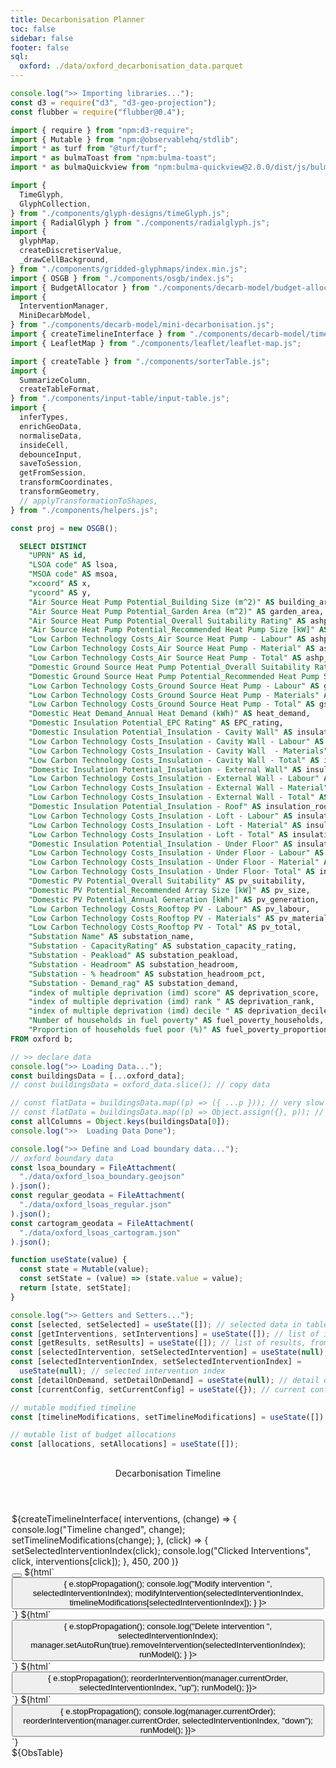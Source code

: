 ```yaml
---
title: Decarbonisation Planner
toc: false
sidebar: false
footer: false
sql:
  oxford: ./data/oxford_decarbonisation_data.parquet
---
```


<!-- ------------ Imports ------------ -->

```js
console.log(">> Importing libraries...");
const d3 = require("d3", "d3-geo-projection");
const flubber = require("flubber@0.4");

import { require } from "npm:d3-require";
import { Mutable } from "npm:@observablehq/stdlib";
import * as turf from "@turf/turf";
import * as bulmaToast from "npm:bulma-toast";
import * as bulmaQuickview from "npm:bulma-quickview@2.0.0/dist/js/bulma-quickview.js";

import {
  TimeGlyph,
  GlyphCollection,
} from "./components/glyph-designs/timeGlyph.js";
import { RadialGlyph } from "./components/radialglyph.js";
import {
  glyphMap,
  createDiscretiserValue,
  _drawCellBackground,
} from "./components/gridded-glyphmaps/index.min.js";
import { OSGB } from "./components/osgb/index.js";
import { BudgetAllocator } from "./components/decarb-model/budget-allocator.js";
import {
  InterventionManager,
  MiniDecarbModel,
} from "./components/decarb-model/mini-decarbonisation.js";
import { createTimelineInterface } from "./components/decarb-model/timeline.js";
import { LeafletMap } from "./components/leaflet/leaflet-map.js";

import { createTable } from "./components/sorterTable.js";
import {
  SummarizeColumn,
  createTableFormat,
} from "./components/input-table/input-table.js";
import {
  inferTypes,
  enrichGeoData,
  normaliseData,
  insideCell,
  debounceInput,
  saveToSession,
  getFromSession,
  transformCoordinates,
  transformGeometry,
  // applyTransformationToShapes,
} from "./components/helpers.js";
```

```js
const proj = new OSGB();
```

<!-- ---------------- Loading Raw Data ---------------- -->

```sql id=oxford_data
  SELECT DISTINCT
    "UPRN" AS id,
    "LSOA code" AS lsoa,
    "MSOA code" AS msoa,
    "xcoord" AS x,
    "ycoord" AS y,
    "Air Source Heat Pump Potential_Building Size (m^2)" AS building_area,
    "Air Source Heat Pump Potential_Garden Area (m^2)" AS garden_area,
    "Air Source Heat Pump Potential_Overall Suitability Rating" AS ashp_suitability,
    "Air Source Heat Pump Potential_Recommended Heat Pump Size [kW]" AS ashp_size,
    "Low Carbon Technology Costs_Air Source Heat Pump - Labour" AS ashp_labour,
    "Low Carbon Technology Costs_Air Source Heat Pump - Material" AS ashp_material,
    "Low Carbon Technology Costs_Air Source Heat Pump - Total" AS ashp_total,
    "Domestic Ground Source Heat Pump Potential_Overall Suitability Rating" AS gshp_suitability,
    "Domestic Ground Source Heat Pump Potential_Recommended Heat Pump Size [kW]" AS gshp_size,
    "Low Carbon Technology Costs_Ground Source Heat Pump - Labour" AS gshp_labour,
    "Low Carbon Technology Costs_Ground Source Heat Pump - Materials" AS gshp_material,
    "Low Carbon Technology Costs_Ground Source Heat Pump - Total" AS gshp_total,
    "Domestic Heat Demand_Annual Heat Demand (kWh)" AS heat_demand,
    "Domestic Insulation Potential_EPC Rating" AS EPC_rating,
    "Domestic Insulation Potential_Insulation - Cavity Wall" AS insulation_cwall,
    "Low Carbon Technology Costs_Insulation - Cavity Wall - Labour" AS insulation_cwall_labour,
    "Low Carbon Technology Costs_Insulation - Cavity Wall  - Materials" AS insulation_cwall_materials,
    "Low Carbon Technology Costs_Insulation - Cavity Wall - Total" AS insulation_cwall_total,
    "Domestic Insulation Potential_Insulation - External Wall" AS insulation_ewall,
    "Low Carbon Technology Costs_Insulation - External Wall - Labour" AS insulation_ewall_labour,
    "Low Carbon Technology Costs_Insulation - External Wall - Material" AS insulation_ewall_materials,
    "Low Carbon Technology Costs_Insulation - External Wall - Total" AS insulation_ewall_total,
    "Domestic Insulation Potential_Insulation - Roof" AS insulation_roof,
    "Low Carbon Technology Costs_Insulation - Loft - Labour" AS insulation_roof_labour,
    "Low Carbon Technology Costs_Insulation - Loft - Material" AS insulation_roof_materials,
    "Low Carbon Technology Costs_Insulation - Loft - Total" AS insulation_roof_total,
    "Domestic Insulation Potential_Insulation - Under Floor" AS insulation_floor,
    "Low Carbon Technology Costs_Insulation - Under Floor - Labour" AS insulation_floor_labour,
    "Low Carbon Technology Costs_Insulation - Under Floor - Material" AS insulation_floor_materials,
    "Low Carbon Technology Costs_Insulation - Under Floor- Total" AS insulation_floor_total,
    "Domestic PV Potential_Overall Suitability" AS pv_suitability,
    "Domestic PV Potential_Recommended Array Size [kW]" AS pv_size,
    "Domestic PV Potential_Annual Generation [kWh]" AS pv_generation,
    "Low Carbon Technology Costs_Rooftop PV - Labour" AS pv_labour,
    "Low Carbon Technology Costs_Rooftop PV - Materials" AS pv_material,
    "Low Carbon Technology Costs_Rooftop PV - Total" AS pv_total,
    "Substation Name" AS substation_name,
    "Substation - CapacityRating" AS substation_capacity_rating,
    "Substation - Peakload" AS substation_peakload,
    "Substation - Headroom" AS substation_headroom,
    "Substation - % headroom" AS substation_headroom_pct,
    "Substation - Demand_rag" AS substation_demand,
    "index of multiple deprivation (imd) score" AS deprivation_score,
    "index of multiple deprivation (imd) rank " AS deprivation_rank,
    "index of multiple deprivation (imd) decile " AS deprivation_decile,
    "Number of households in fuel poverty" AS fuel_poverty_households,
    "Proportion of households fuel poor (%)" AS fuel_poverty_proportion
FROM oxford b;
```

```js
// >> declare data
console.log(">> Loading Data...");
const buildingsData = [...oxford_data];
// const buildingsData = oxford_data.slice(); // copy data
```

```js
// const flatData = buildingsData.map((p) => ({ ...p })); // very slow
// const flatData = buildingsData.map((p) => Object.assign({}, p)); // even slower
const allColumns = Object.keys(buildingsData[0]);
console.log(">>  Loading Data Done");
```

```js
console.log(">> Define and Load boundary data...");
// oxford boundary data
const lsoa_boundary = FileAttachment(
  "./data/oxford_lsoa_boundary.geojson"
).json();
const regular_geodata = FileAttachment(
  "./data/oxford_lsoas_regular.json"
).json();
const cartogram_geodata = FileAttachment(
  "./data/oxford_lsoas_cartogram.json"
).json();
```

<!-- ------------ Getter-Setter ------------ -->

```js
function useState(value) {
  const state = Mutable(value);
  const setState = (value) => (state.value = value);
  return [state, setState];
}
```

```js
console.log(">> Getters and Setters...");
const [selected, setSelected] = useState([]); // selected data in table
const [getInterventions, setInterventions] = useState([]); // list of interventions
const [getResults, setResults] = useState([]); // list of results, from running model
const [selectedIntervention, setSelectedIntervention] = useState(null); // selected intervention in timeline
const [selectedInterventionIndex, setSelectedInterventionIndex] =
  useState(null); // selected intervention index
const [detailOnDemand, setDetailOnDemand] = useState(null); // detail on demand on map
const [currentConfig, setCurrentConfig] = useState({}); // current configuration
```

```js
// mutable modified timeline
const [timelineModifications, setTimelineModifications] = useState([]); // list of budget allocations
```

```js
// mutable list of budget allocations
const [allocations, setAllocations] = useState([]);
```

<!-------- Stylesheets -------->
<link rel="stylesheet" href="https://cdn.jsdelivr.net/npm/bulma@1.0.2/css/bulma.min.css">
<link rel="stylesheet" href="./styles/bulma-quickview.min.css">
<link rel="stylesheet" href="https://cdnjs.cloudflare.com/ajax/libs/font-awesome/6.0.0-beta3/css/all.min.css">
<link rel="stylesheet" href="./styles/dashboard.css">

<!-- ---------------- HTML Layout ---------------- -->

<div class="grid-container" style="padding:2px; height:100vh;">
  <div id="left-panel" style="overflow-x:hidden; overflow-y:hidden; height:96vh;">
    <div class="left-top">
      <div class="card" style="overflow-y: hidden;">
        <header class="quickview-header">
          <p class="title">Decarbonisation Timeline</p>
        </header>
        <div class="card-content">
          <div class="content">
            <div id="graph-container">
              <div id="timeline-panel">
                ${createTimelineInterface(
                interventions,
                (change) => {
                  console.log("Timeline changed", change);
                  setTimelineModifications(change);
                },
                (click) => {
                  setSelectedInterventionIndex(click);
                  console.log("Clicked Interventions", click, interventions[click]);
                },
                450,
                200
              )}
              </div> <!-- timeline panel -->
              <nav id="timeline-buttons">
                <button id="openQuickviewButton" data-show="quickview" class="btn tooltip" data-tooltip="Add New Intervention" aria-label="Add">
                  <i class="fas fa-plus"></i>
                </button>
                ${html`<button class="btn edit tooltip" data-tooltip="Apply Modification" aria-label="Edit"
                  onclick=${(e) => {
                    e.stopPropagation();
                    console.log("Modify intervention ", selectedInterventionIndex);
                    modifyIntervention(selectedInterventionIndex, timelineModifications[selectedInterventionIndex]);
                 }
                }>
                <i class="fas fa-edit" style="color:green;"></i>
              </button>`}
                ${html`<button class="btn erase tooltip" data-tooltip="Remove Intervention" aria-label="Delete"
                  onclick=${(e) => {
                    e.stopPropagation();
                    console.log("Delete intervention ", selectedInterventionIndex);
                    manager.setAutoRun(true).removeIntervention(selectedInterventionIndex);
                    runModel();
                 }
                }>
                <i class="fas fa-trash" style="color:red;"></i>
              </button>`}
              ${html`<button class="btn move-up tooltip" data-tooltip="Move Up" aria-label="Move Up"
                  onclick=${(e) => {
                    e.stopPropagation();
                    reorderIntervention(manager.currentOrder, selectedInterventionIndex, "up");
                    runModel();
                }}>
                <i class="fas fa-arrow-up"></i>
              </button>`}
                ${html`<button class="btn move-down tooltip" data-tooltip="Move Down" aria-label="Move Down"
                  onclick=${(e) => {
                    e.stopPropagation();
                    console.log(manager.currentOrder);
                    reorderIntervention(manager.currentOrder, selectedInterventionIndex, "down");
                    runModel();
                }}>
                <i class="fas fa-arrow-down"></i>
              </button>`}
              </nav>
            </div> <!-- graph container -->
          </div>
        </div>
      </div> <!-- card -->
    </div> <!-- left top -->
    <div class="left-bottom">
        <div class="card" style="overflow-x:hidden;">
          <!-- <header class="quickview-header">
            <p class="title">Table View </p>
          </header> -->
          <div class="card-content">
            <div class="content">
              ${ObsTable}
              <!-- ${table.getNode()} -->
              <!-- <div>No. of intervened buildings: ${JSON.stringify(stackedResults.summary.intervenedCount)}</div> -->
            </div>
          </div>
        </div>
    </div> <!-- left bottom -->
    </div> <!-- left panel -->

  <div id="main-panel">
    <div class="card" style="overflow-x:hidden; overflow-y:hidden; height:96vh;">
      <header class="quickview-header">
        <p class="title">Map View</p>
      </header>
      <div class="card-content">
        <div class="content">
          ${mapAggregationInput}
          ${(map_aggregate == "Building Level") ? toggleGridmaps : ""}
          ${(map_aggregate == "Building Level") ? ""
            : html`${playButton} ${morphFactorInput}`}
          <!-- ${html`${playButton} ${morphFactorInput}`} -->
          ${resize((width, height) => createGlyphMap(map_aggregate, width, height))}
        </div>
      </div>
    </div>
  </div>
</div>

<!-------- MODAL/QVIEW -------->
<div id="quickviewDefault" class="quickview is-left">
  <header class="quickview-header">
    <p class="title">New Budget Allocation</p>
    <span class="delete" data-dismiss="quickview" id="closeQuickviewButton"></span>
  </header>
  <div class="quickview-body">
    <div class="quickview-block">
      <form id="quickviewForm">
        <!-- Technology Selection -->
        <div class="field">
          <label class="label">Technology</label>
          <div class="control">
            <div class="select is-arrowless">
            ${techsInput}
            </div>
          </div>
        </div>
        <!-- Total Budget -->
        <div class="field">
          <label class="label">Total Budget</label>
          <div class="control">
            ${totalBudgetInput}
            <!-- <input id="totalBudgetInput" class="input" type="number" placeholder="Enter total budget" required> -->
          </div>
        </div>
        <!-- Start Year -->
        <div class="field">
          <label class="label">Start Year</label>
          <div class="control">
          ${startYearInput}
            <!-- <input id="startYearInput" class="input" type="number" placeholder="e.g., 2024" required> -->
          </div>
        </div>
        <!-- Project Length -->
        <div class="field">
          <label class="label">Project Length (years)</label>
          <div class="control">
            ${projectLengthInput}
            <!-- <input id="projectLengthInput" class="slider is-fullwidth" type="range" min="1" max="10" step="1" value="5"> -->
            <span id="projectLengthValue">${project_length}</span> years
          </div>
        </div>
        <!-- Budget Allocation Type -->
        <div class="field">
          <label class="label">Budget Allocation Type</label>
          <div class="control">
            ${allocationTypeInput}
            <!-- <label class="radio">
              <input type="radio" name="allocationType" value="linear" checked>
              Linear
            </label>
            <label class="radio">
              <input type="radio" name="allocationType" value="sqrt">
              Sqrt
            </label>
            <label class="radio">
              <input type="radio" name="allocationType" value="exp">
              Exp
            </label>
            <label class="radio">
              <input type="radio" name="allocationType" value="cubic">
              Cubic
            </label> -->
            </div>
          <div class="field">
            ${flipButtonInput}
          </div> <!-- control -->
        </div>
        <!-- visual budget allocator  -->
        <div class="field">
          ${budgetVisualiser}
        </div>
      </form>
    </div>
  </div>
  <footer class="quickview-footer">
    <button class="button is-light" id="cancelButton">Cancel</button>
    <button class="button is-success" id="addInterventionBtn">Add New Intervention</button>
  </footer>
</div>

```js
const openQuickviewButton = document.getElementById("openQuickviewButton");
const closeQuickviewButton = document.getElementById("closeQuickviewButton");
const quickviewDefault = document.getElementById("quickviewDefault");
const cancelButton = document.getElementById("cancelButton");

openQuickviewButton.addEventListener("click", () => {
  quickviewDefault.classList.add("is-active");
});

closeQuickviewButton.addEventListener("click", () => {
  quickviewDefault.classList.remove("is-active");
});

cancelButton.addEventListener("click", () => {
  quickviewDefault.classList.remove("is-active");
});
```

### Interventions

```js
// --- Analyze Stacked Results ---
display(html`<p>"Stacked Recap Summary:"</p>`);
display(stackedRecap.summary);

display(html`<p>"Stacked Recap Yearly Summary:"</p>`);
display(stackedRecap.yearlySummary);

display(html`<p>"Stacked Recap Buildings:"</p>`);
display(stackedRecap.buildings);

display(html`<p>"Stacked Recap Intervened Buildings:"</p>`);
display(stackedRecap.intervenedBuildings);

display(html`<p>"List of Intervention Results:"</p>`);
display(stackedRecap.recap);

display(html`<p>"Selected Intervention"</p>`);
display(
  selectedInterventionIndex === null
    ? [...buildingsData]
    : interventions[selectedInterventionIndex].intervenedBuildings
);
```

```js
display(html`<p>"Grouped Intervention"</p>`);
const groupedAll = MiniDecarbModel.group(data, ["lsoa", "interventionYear"]);
display(groupedAll);
```

<!-- ---------------- Intervention Managers ---------------- -->

```js
// --- Define the list of technologies ---
const listOfTech = {
  ASHP: {
    name: "ASHP",
    config: {
      suitabilityKey: "ashp_suitability",
      labourKey: "ashp_labour",
      materialKey: "ashp_material",
      savingsKey: "heat_demand",
    },
  },
  PV: {
    name: "PV",
    config: {
      suitabilityKey: "pv_suitability",
      labourKey: "pv_labour",
      materialKey: "pv_material",
      savingsKey: "pv_generation",
    },
  },
  GSHP: {
    name: "GSHP",
    config: {
      suitabilityKey: "gshp_suitability",
      labourKey: "gshp_labour",
      materialKey: "gshp_material",
      savingsKey: "gshp_size",
    },
  },
  Insulation: {
    name: "Insulation",
    config: {
      suitabilityKey: "insulation_rating",
      labourKey: "insulation_cwall_labour",
      materialKey: "insulation_cwall_materials",
      savingsKey: "insulation_cwall",
    },
  },
};

// --- Create an InterventionManager instance ---
const manager = new InterventionManager(buildingsData, listOfTech);
```

<!-- ---------------- Input form declarations ---------------- -->

```js
// --- technology ---
const techsInput = Inputs.select(
  ["PV", "ASHP", "GSHP", "Insulation", "Optimise All"],
  {
    // label: html`<b>Technology</b>`,
    value: "ASHP",
    // submit: true,
    // disabled: selectedIntervention ? true : false,
  }
);
// techsInput.style["max-width"] = "300px";
Object.assign(techsInput, {
  oninput: (event) => event.isTrusted && event.stopImmediatePropagation(),
  onchange: (event) => event.currentTarget.dispatchEvent(new Event("input")),
});
const technology = Generators.input(techsInput);
// display(techsInput);
```

```js
// --- total budget ---
const totalBudgetInput = html`<input
  id="totalBudgetInput"
  class="input"
  value="10,000"
  type="text"
  placeholder="Enter total budget"
/>`;
// totalBudgetInput.style["max-width"] = "300px";
Object.assign(totalBudgetInput, {
  oninput: (event) => event.isTrusted && event.stopImmediatePropagation(),
  onchange: (event) => event.currentTarget.dispatchEvent(new Event("input")),
});
const total_budget = Generators.input(totalBudgetInput);
// console.log("totalBudgetInput total: ", total_budget);

totalBudgetInput.addEventListener("input", (event) => {
  // Remove existing formatting
  const value = event.target.value.replace(/,/g, "").replace(/£/g, "");
  // Format the number with commas and add the £ sign
  event.target.value = "£" + value.replace(/\B(?=(\d{3})+(?!\d))/g, ",");
});

totalBudgetInput.addEventListener("blur", (event) => {
  // Ensure proper formatting on blur
  const value = event.target.value.replace(/,/g, "").replace(/£/g, "");
  event.target.value = "£" + parseInt(value, 10).toLocaleString();
});

totalBudgetInput.addEventListener("focus", (event) => {
  // Remove formatting to allow direct editing
  event.target.value = event.target.value.replace(/,/g, "").replace(/£/g, "");
});
```

```js
// --- start year ---
const startYearInput = html`<input
  class="input"
  type="number"
  value="2025"
  step="1"
  min="2025"
  max="2080"
  label="Start Year"
/>`;
Object.assign(startYearInput, {
  oninput: (event) => event.isTrusted && event.stopImmediatePropagation(),
  onchange: (event) => event.currentTarget.dispatchEvent(new Event("input")),
});
// console.log("startYearInput.style", startYearInput.columns);
const start_year = Generators.input(startYearInput);
```

```js
// --- project length ---
const projectLengthInput = html`<input
  id="projectLengthInput"
  class="slider is-fullwidth"
  type="range"
  min="1"
  max="10"
  step="1"
  value="5"
/>`;

Object.assign(projectLengthInput, {
  oninput: (event) => event.isTrusted && event.stopImmediatePropagation(),
  onchange: (event) => event.currentTarget.dispatchEvent(new Event("input")),
});
const project_length = Generators.input(projectLengthInput);
```

```js
// --- allocation type ---
const allocationTypeInput = Inputs.radio(["linear", "sqrt", "exp", "cubic"], {
  // label: html`<b>Allocation Type</b>`,
  value: "linear",
});
Object.assign(allocationTypeInput, {
  oninput: (event) => event.isTrusted && event.stopImmediatePropagation(),
  onchange: (event) => event.currentTarget.dispatchEvent(new Event("input")),
});
const allocation_type = Generators.input(allocationTypeInput);
```

```js
// --- building priority ---
const priorityInput = Inputs.form([
  Inputs.select([...allColumns, "None"], {
    label: html`<b>Sorting Priority</b>`,
    value: "None",
    disabled: true,
  }),
  Inputs.radio(["asc", "desc"], {
    label: "Order",
    value: "asc",
    disabled: true,
  }),
]);
const priority_input = Generators.input(priorityInput);
```

```js
// --- building filter ---
const filterInput = Inputs.form([
  Inputs.select([...allColumns, "None"], {
    label: html`<b>Filter Column</b>`,
    value: "None",
    disabled: true,
  }),
  Inputs.text({
    label: "Filter Value",
    placeholder: "e.g., '> 1000'",
    disabled: true,
  }),
]);
const filter_input = Generators.input(filterInput);
```

```js
// --- glyphmap type ---
const glyphmapTypeInput = Inputs.radio(
  ["Interventions", "Decarbonisation Time series"],
  {
    label: "Type of map",
    value: "Interventions",
  }
);
const glyphmapType = Generators.input(glyphmapTypeInput);
```

```js
// --- map aggregation ---
const mapAggregationInput = Inputs.radio(["LSOA Level", "Building Level"], {
  label: "Level of Detail",
  value: "LSOA Level",
});
const map_aggregate = Generators.input(mapAggregationInput);
```

```js
// --- morph factor ---
const morphFactorInput = html`<input
  style="width: 100%; max-width:450px;"
  type="range"
  value="0"
  step="0.05"
  min="0"
  max="1"
/>`;
Object.assign(morphFactorInput, {
  // oninput: (event) => event.isTrusted && event.stopImmediatePropagation(),
  onchange: (event) => event.currentTarget.dispatchEvent(new Event("input")),
});
const morph_factor = Generators.input(morphFactorInput);
```

```js
// --- flip button ---
const flipButtonInput = Inputs.toggle({ label: "Flip", value: false });
Object.assign(flipButtonInput, {
  // oninput: (event) => event.isTrusted && event.stopImmediatePropagation(),
  onchange: (event) => event.currentTarget.dispatchEvent(new Event("input")),
});
const flip_budget = Generators.input(flipButtonInput);
```

```js
// --- play button ---
const playButton = html`<button class="btn edit" style="margin-top: 5px;">
  <i class="fas fa-play fa-large"></i>&nbsp;
</button>`;
```

```js
// toggle between raw building data and gridded glyphmaps
const toggleGridmaps = Inputs.toggle({ label: "Gridmaps?", value: false });
const toggle_grids = Generators.input(toggleGridmaps);
```

```js
// ----------------- QuickView Event Listeners -----------------
const addInterventionBtn = document.getElementById("addInterventionBtn");

// Add New Intervention button logic
addInterventionBtn.addEventListener("click", () => {
  // console.log("Intervention button clicked");

  const formData = {
    id: techsInput.value + "_" + startYearInput.value.toString(),
    initialYear: Number(startYearInput.value),
    rolloverBudget: 0,
    optimizationStrategy: "tech-first",
    tech: techsInput.value,
    priorities: [],
  };

  addNewIntervention(formData);
  quickviewDefault.classList.remove("is-active"); // Close quickview after submission
});
```

```js
const getNumericBudget = (value) => {
  // Remove commas and parse the value as a number
  return parseFloat(value.replace(/,/g, "").replace(/£/g, ""));
};
```

<!--------------- Budget Allocator ---------------->

```js
console.log(">> Budget Allocator...");

// Budget Allocator
const allocator = new BudgetAllocator(
  Number(getNumericBudget(total_budget)),
  Number(start_year),
  Number(project_length)
);

let initialAllocations;
if (allocation_type === "linear") {
  initialAllocations = allocator.allocateLinear();
} else {
  initialAllocations = allocator.allocateCustom(
    allocation_type,
    { exponent: 4 },
    flip_budget
  );
}
```

```js
const budgetVisualiser = allocator.visualise(
  initialAllocations,
  (changes) => {
    // console.log("On Budget Updated", changes);
    setSelected(changes);
  },
  400,
  200
);
```

```js
setSelected(allocator.getAllocations());
```

```js
// ----------------- Assign budget -----------------
{
  allocator;
  // const newAllocation = selected ? selected : allocator.getAllocations();
  // console.log("newAllocation", newAllocation);
  saveToSession("allocations", selected);
}
```

```js
// <!-- dealing with observable input reactivity -->
// two ways Obs input
function set(input, value) {
  input.value = value;
  input.dispatchEvent(new Event("input", { bubbles: true }));
  // console.log("input value:", input.value);
}
```

<!-- morph animation logic -->

```js
console.log(">> Morph animation logic...");
let playing = false; // Track play/pause state
let direction = 1; // Controls the animation direction (0 to 1 or 1 to 0)
let animationFrame; // Stores the requestAnimationFrame ID

function animate(currentValue) {
  // Increment or decrement the value
  let newValue = currentValue + 0.01 * direction;

  // Reverse direction if boundaries are reached
  // if (newValue >= 1 || newValue <= 0) {
  //   direction *= -1;
  //   newValue = Math.max(0, Math.min(1, newValue)); // Clamp value between 0 and 1
  // }
  if (newValue >= 1 || newValue <= 0) {
    newValue = Math.max(0, Math.min(1, newValue)); // Clamp value
    playing = false; // Pause animation
    playButton.innerHTML = '<i class="fas fa-play"></i>'; // Update button
    cancelAnimationFrame(animationFrame);
    return; // Stop animation loop
  }

  // Update the slider and dispatch the "input" event for reactivity
  set(morphFactorInput, newValue);

  if (playing) {
    animationFrame = requestAnimationFrame(() => animate(newValue)); // Pass the updated value
  }
}

// Button click event listener
playButton.addEventListener("click", () => {
  playing = !playing; // Toggle play/pause state
  playButton.innerHTML = playing
    ? '<i class="fas fa-pause"></i>'
    : '<i class="fas fa-play"></i>';

  if (playing) {
    // Start the animation with the current slider value
    const currentValue = parseFloat(morphFactorInput.value);
    requestAnimationFrame(() => animate(currentValue));
  } else {
    cancelAnimationFrame(animationFrame); // Stop the animation
  }
});
```

<!-- ---------------- Functions ---------------- -->

<!-- Intervention functions -->

```js
// Handle form submission: add new intervention
function addNewIntervention(data) {
  // console.log(Date.now(), "Checking allocations now:", allocations);
  const currentAllocation = getFromSession("allocations");

  const yearlyBudgets = currentAllocation.map((item) => item.budget);

  const newConfig = {
    ...data,
    yearlyBudgets: yearlyBudgets,
  };
  console.log(">> CONFIG from session", newConfig);

  // add the new intervention to the model
  manager.addIntervention(newConfig);

  // run the model
  runModel();
}
```

```js
// This updates the stored interventions
const interventions = getInterventions;
console.log(">> Interventions", interventions);
```

```js
const stackedRecap = getResults;
```

```js
// function to run the model
function runModel() {
  console.log(">>>> Running the decarbonisation model...");
  const recaps = manager.runInterventions();
  const formatRecaps = recaps.map((r) => {
    return {
      ...r,
      interventionId: r.modelId,
      initialYear: Number(Object.keys(r.yearlyStats)[0]), // first year in the array
      tech: r.techName,
      duration: r.projectDuration,
    };
  });

  // store to current interventions
  setInterventions(formatRecaps);
  const stackedRecap = manager.getStackedResults();
  setResults(stackedRecap);
}
```

```js
// Reorder intervention
function reorderIntervention(array, index, direction) {
  console.log(
    ">> Reordering intervention...",
    getInterventions[index].interventionId,
    direction
  );
  try {
    // Validate inputs
    if (!Array.isArray(array) || array.length === 0) {
      throw new Error("Invalid intervention array");
    }

    if (index < 0 || index >= array.length) {
      throw new Error("Invalid index for reordering");
    }

    // Check if manager exists and array length matches interventions
    if (manager && array.length !== manager.interventionConfigs.length) {
      throw new Error("Array length doesn't match number of interventions");
    }

    // Perform reordering
    let newArray = [...array]; // Create copy to avoid modifying original
    if (direction === "up" && index > 0) {
      [newArray[index - 1], newArray[index]] = [
        newArray[index],
        newArray[index - 1],
      ];
    } else if (direction === "down" && index < array.length - 1) {
      [newArray[index], newArray[index + 1]] = [
        newArray[index + 1],
        newArray[index],
      ];
    } else {
      throw new Error("Invalid direction or index for reordering");
    }

    // Update manager
    if (manager) {
      if (!manager.setInterventionOrder(newArray)) {
        throw new Error("Failed to update intervention order");
      }
      console.log("Interventions reordered:", newArray);
    }

    return newArray;
  } catch (error) {
    console.error("Reorder failed:", error.message);
    return array; // Return original array if reordering fails
  }
}
```

```js
// update timeline drawing
function updateTimeline() {
  const timelinePanel = document.getElementById("timeline-panel");
  timelinePanel.innerHTML = "";
  timelinePanel.appendChild(
    createTimelineInterface(
      interventions,
      (change) => {
        console.log("timeline change", change);
      },
      (click) => {
        setSelectedInterventionIndex(click);
        console.log("timeline clicked block", interventions[click]);
      },
      450,
      200
    )
  );
}
```

```js
// function to update the selected intervention
function modifyIntervention(index, newConfig) {
  if (!newConfig) {
    console.info("No change detected for intervention", index);
    return;
  }

  console.log(" The new config", index, newConfig);

  // const currentConfig = interventions[index];
  let yearlyBudgets;

  if (newConfig.duration !== newConfig.projectDuration) {
    console.log("Assigning new budget allocations..");

    // calculate yearlyBudgets by creating an array of newConfig.projectDuration length where each item's value is from initialBudget divided by newConfig.projectDuration.
    const initialBudget = newConfig.initialBudget;
    yearlyBudgets = Array(newConfig.duration)
      .fill(initialBudget / newConfig.duration)
      .map((item) => Math.round(item));
  } else {
    yearlyBudgets = newConfig.yearlyBudgets;
  }

  console.log("GIVEN Yearly budgets", yearlyBudgets);

  const modifiedConfig = {
    ...newConfig,
    yearlyBudgets: yearlyBudgets,
    initialYear: newConfig.initialYear,
    tech: newConfig.techName,
    duration: newConfig.projectDuration,
  };

  console.log(">> Modifying intervention.. ", index, modifiedConfig);
  // const newResults = manager.modifyAndRunIntervention(index, modifiedConfig);
  // console.log(" result from modifications", newResults);
  // store to current interventions
  // setInterventions(newResults);
  // const stackedRecap = manager.getStackedResults();
  // setResults(stackedRecap);
  // updateTimeline();
  manager.modifyIntervention(index, modifiedConfig);
  runModel();
  //   const newResults = manager.modifyAndRunIntervention(index, {
  //   yearlyBudgets: [150000, 250000, 300000]
  // });
}
```

<!-- ----------------  D A T A  ---------------- -->

```js
const selectedIntervenedBuildings =
  interventions[selectedInterventionIndex]?.intervenedBuildings;

const flatData = selectedIntervenedBuildings?.map((p) => ({
  ...p,
  ...p.properties,
}));

console.log(">> Intervened buildings", flatData);

const data =
  selectedInterventionIndex === null
    ? stackedRecap?.buildings ?? buildingsData
    : flatData;
// console.log(">> DATA DATA DATA", data);
```

```js
// Table Data
const excludedColumns = ["properties", "x", "y", "score"]; // columns to exclude from the table
const customOrder = ["id", "lsoa", "msoa", "isIntervened"]; // custom order for columns
// const customOrder2 = ["id", "lsoa", "score"]; // custom order for columns
// const tableColumns = customOrder2;

// const customHeader = {
//   id: createTableHeader(50, 20, "#4a90e2", "id"),
//   lsoa: createTableHeader(50, 20, "#4a90e2", "LSOA"),
//   score: createTableHeader(50, 20, "#4a90e2", "Score"),
// };

const tableColumns = Object.keys(data[0])
  .filter((key) => !excludedColumns.includes(key))
  .sort((a, b) => {
    const indexA = customOrder.indexOf(a);
    const indexB = customOrder.indexOf(b);
    if (indexA === -1 && indexB === -1) return a.localeCompare(b); // Sort alphabetically if not in customOrder
    if (indexA === -1) return 1; // Put a after b
    if (indexB === -1) return -1; // Put b after a
    return indexA - indexB; // Sort based on customOrder
  });
// console.log(">> Define table columns...", tableColumns);
```

```js
// test table
html`<h1>Summarize</h1>`;
// display(SummarizeColumn(data, "lsoa"));
```

```js
// create a function which return rectangle svg node, given width, height, fill
function createRectangle(width, height, fill) {
  const rect = d3
    .select("body")
    .append("svg")
    .attr("width", width)
    .attr("height", height);
  rect
    .append("rect")
    .attr("width", width)
    .attr("height", height)
    .attr("fill", fill);
  return rect;
  // return rect;
}

function createTableHeader(fill, headerText) {
  const header = d3
    .select("body")
    .append("svg")
    .attr("viewBox", "0 0 100 100")
    .attr("preserveAspectRatio", "none")
    .style("width", "100%")
    .style("height", "100%")
    .style("overflow", "visible");

  // Create the rectangle background
  header
    .append("rect")
    .attr("width", "100%")
    .attr("height", "100%")
    .attr("fill", fill)
    .style("stroke", "#000")
    .style("stroke-width", "1px");

  // Add centered text
  header
    .append("text")
    .attr("x", "50%")
    .attr("y", "50%")
    .attr("text-anchor", "middle")
    .attr("dominant-baseline", "middle")
    .style("fill", "#ffffff")
    .style("font-family", "Arial, sans-serif")
    .style("font-size", "14px")
    .style("font-weight", "bold")
    .text(headerText);

  return header;
}
```

```js
const tableFormat = createTableFormat(data);
```

```js
const ObsTable = Inputs.table(data, {
  columns: tableColumns,
  format: tableFormat,
  layout: "auto",
});
// Object.assign(ObsTable, {
//   oninput: (event) => event.isTrusted && event.stopImmediatePropagation(),
//   onchange: (event) => event.currentTarget.dispatchEvent(new Event("input")),
// });

// Listening to change events
ObsTable.addEventListener("change", (event) => {
  console.log("Table changed:", event); // Access the event target
});
const selectedRow = Generators.input(ObsTable);
```

<!-- ---------------- Sortable Table ---------------- -->

```js
console.log(">> Define sortable table columns...");
// columns to show in the table
const cols = [
  { column: "id", nominals: null },
  {
    column: "isIntervened",
    nominals: null,
  },
  { column: "lsoa", nominals: null },
  {
    column: "insulation_rating",
    ordinals: ["Unknown", "A", "B", "C", "D", "E", "F", "G"],
  },
  {
    column: "insulation_ewall",
    // ordinals: null,
    nominals: null,
    // ordinals: ["Unknown", "A", "B", "C", "D", "E", "F", "G"],
  },
  {
    column: "pv_generation",
    thresholds: [
      0, 1000, 2000, 3000, 4000, 5000, 6000, 7000, 8000, 9000, 10000, 20000,
      30000, 40000, 50000,
    ],
  },
  {
    column: "ashp_size",
    thresholds: [0, 1, 2, 3, 4, 5, 6, 7, 8, 9, 10, 20, 30, 40, 50],
  },
];
```

```js
console.log(">> Create sortable table...");
const tableData = null;
// const tableData = selectedIntervention
//   ? stackedResults.buildings
//   : buildingsData;

// const table = new createTable(tableData, cols, (changes) => {
//   console.log("Table changed:", changes);
//   setSelected(changes.selection);
// });
```

<!-- ---------------- Glyph Maps ---------------- -->

```js
console.log(">> Geo-enrichment...");
// geo-enrichment - combine geodata with building level properties

// define the aggregation function for each column
// const aggregations = {
//   building_area: "sum",
//   ashp_labour: "sum",
//   ashp_material: "sum",
//   pv_labour: "sum",
//   pv_material: "sum",
//   gshp_labour: "sum",
//   gshp_material: "sum",
//   gshp_size: "sum",
//   heat_demand: "sum", // type inferrence need to deal with some nullish values
//   pv_generation: "sum", // type inferrence need to deal with some nullish values
//   ashp_suitability: "count",
//   pv_suitability: "count",
//   gshp_suitability: "count",
// };

// dum
const aggregations = {
  // "id": 200004687243,
  isIntervened: "count",
  interventionYear: "sum",
  interventionCost: "sum",
  carbonSaved: "sum",
  // "score": 21179,
  numInterventions: "sum",
  interventionTechs: "count",
  // // "lsoa": "E01028540",
  // // "msoa": "E02005945",
  // "x": -1.22156225350691,
  // "y": 51.7575669032743,
  building_area: "sum",
  garden_area: "sum",
  ashp_suitability: "count",
  ashp_size: "sum",
  ashp_labour: "sum",
  ashp_material: "sum",
  ashp_total: "sum",
  gshp_suitability: "count",
  gshp_size: "sum",
  gshp_labour: "sum",
  gshp_material: "sum",
  gshp_total: "sum",
  heat_demand: "sum",
  insulation_rating: "count",
  insulation_cwall: "count",
  insulation_cwall_labour: "sum",
  insulation_cwall_materials: "sum",
  insulation_cwall_total: "sum",
  insulation_ewall: "count",
  insulation_ewall_labour: "sum",
  insulation_ewall_materials: "sum",
  insulation_ewall_total: "sum",
  insulation_roof: "count",
  insulation_roof_labour: "sum",
  insulation_roof_materials: "sum",
  insulation_roof_total: "sum",
  insulation_floor: "count",
  insulation_floor_labour: "sum",
  insulation_floor_materials: "sum",
  insulation_floor_total: "sum",
  pv_suitability: "count",
  pv_size: "sum",
  pv_generation: "sum",
  pv_labour: "sum",
  pv_material: "sum",
  pv_total: "sum",
  // substation_name: "count",
  substation_capacity_rating: "sum",
  substation_peakload: "sum",
  substation_headroom: "sum",
  substation_headroom_pct: "sum",
  substation_demand: "count",
  deprivation_score: "sum",
  deprivation_rank: "sum",
  deprivation_decile: "sum",
  fuel_poverty_households: "sum",
  fuel_poverty_proportion: "sum",
};

const regular_geodata_withproperties = enrichGeoData(
  // buildingsData,
  data,
  regular_geodata,
  "lsoa",
  "code",
  aggregations
);

console.log(
  "regular_geodata_withproperties_enriched",
  regular_geodata_withproperties
);

const cartogram_geodata_withproperties = enrichGeoData(
  // buildingsData,
  data,
  cartogram_geodata,
  "lsoa",
  "code",
  aggregations
);
// console.log(
//   "cartogram_geodata_withproperties_enriched",
//   cartogram_geodata_withproperties_enriched
// );
```

```js
// Data processing functions
console.log(">> Data processing functions: Regular LSOA...");
const osgb = new OSGB();
let clone = turf.clone(regular_geodata);
turf.coordEach(clone, (currentCoord) => {
  const newCoord = osgb.toGeo(currentCoord);
  currentCoord[0] = newCoord[0];
  currentCoord[1] = newCoord[1];
});
const regularGeodataLsoaWgs84 = clone;
```

```js
// Data processing functions
console.log(">> Data processing functions: Cartogram LSOA...");
const osgb = new OSGB();
let clone = turf.clone(cartogram_geodata);
turf.coordEach(clone, (currentCoord) => {
  const newCoord = osgb.toGeo(currentCoord);
  currentCoord[0] = newCoord[0];
  currentCoord[1] = newCoord[1];
});
const cartogramGeodataLsoaWgs84 = clone;
// display(cartogramLsoaWgs84());
```

```js
// Create a lookup table for the key data - geography
// this is already aggregated by LSOA in EnrichGeoData
console.log(">> Create lookup tables...");
const keydata = _.keyBy(
  regular_geodata_withproperties.features.map((feat) => {
    return {
      code: feat.properties.code,
      population: +feat.properties.population,
      data: feat,
    };
  }),
  "code"
);
console.log(">>> Keydata", keydata);

const regularGeodataLookup = _.keyBy(
  regular_geodata_withproperties.features.map((feat) => {
    return { ...feat, centroid: turf.getCoord(turf.centroid(feat.geometry)) };
  }),
  (feat) => feat.properties.code
);

const cartogramGeodataLsoaLookup = _.keyBy(
  cartogram_geodata_withproperties.features.map((feat) => {
    return { ...feat, centroid: turf.getCoord(turf.centroid(feat.geometry)) };
  }),
  (feat) => feat.properties.code
);
```

```js
const geographyLsoaWgs84Lookup = _.keyBy(
  regular_geodata_withproperties.features.map((feat) => {
    const transformedGeometry = transformGeometry(feat.geometry);
    const centroid = turf.getCoord(turf.centroid(transformedGeometry));
    return {
      ...feat,
      geometry: transformedGeometry,
      centroid: centroid,
    };
  }),
  (feat) => feat.properties.code
);

const cartogramLsoaWgs84Lookup = _.keyBy(
  cartogram_geodata_withproperties.features.map((feat) => {
    const transformedGeometry = transformGeometry(feat.geometry);
    const centroid = turf.getCoord(turf.centroid(transformedGeometry));
    return {
      ...feat,
      geometry: transformedGeometry,
      centroid: centroid,
    };
  }),
  (feat) => feat.properties.code
);
```

```js
// Flubber interpolations
const flubbers = {};
for (const key of Object.keys(cartogramLsoaWgs84Lookup)) {
  if (geographyLsoaWgs84Lookup[key] && cartogramLsoaWgs84Lookup[key]) {
    flubbers[key] = flubber.interpolate(
      turf.getCoords(geographyLsoaWgs84Lookup[key])[0],
      turf.getCoords(cartogramLsoaWgs84Lookup[key])[0],
      { string: false }
    );
  }
}

const tweenWGS84Lookup = _.mapValues(flubbers, (v, k) => {
  const feat = turf.multiLineString([v(morph_factor)], { code: k });
  feat.centroid = turf.getCoord(turf.centroid(feat.geometry));
  return feat;
});
```

```js
// discretiser
function valueDiscretiser(geomLookup) {
  return createDiscretiserValue({
    valueFn: (row) => {
      return row.code;
    },
    glyphLocationFn: (key) => geomLookup[key]?.centroid,
    boundaryFn: (key) => geomLookup[key]?.geometry.coordinates[0],
  });
}
```

```js
console.log(">> Initialize the GlyphMap Specification...");
console.log("Sample x y from Data in Glyph", [data[0].x, data[0].y]);
const glyphMapSpec = {
  coordType: map_aggregate == "Building Level" ? "mercator" : "notmercator",
  initialBB: transformCoordinates(turf.bbox(regular_geodata)),
  // if map_aggregate == "Building Level", use Individual data. otherwise use Aggregated data
  data:
    map_aggregate === "Building Level"
      ? Object.values(data)
      : Object.values(keydata),
  getLocationFn: (row) =>
    map_aggregate == "Building Level"
      ? [row.x, row.y] // from individual building data
      : regularGeodataLookup[row.code]?.centroid, // aggregated LSOA's centroid
  discretisationShape: "grid",
  interactiveCellSize: true,
  interactiveZoomPan: true,
  mapType: "CartoPositron",
  cellSize: 30,

  width: 500,
  height: 500,

  customMap: {
    scaleParams: [],

    initFn: (cells, cellSize, global, panel) => {
      // console.log("initFn", cells, cellSize, global, panel);
    },

    preAggrFn: (cells, cellSize, global, panel) => {
      // console.log("global", global);
    },

    aggrFn: (cell, row, weight, global, panel) => {
      // console.log("  >> Data aggregation in GlyphMap...", row.data);
      if (!cell.records) cell.records = []; //if the cell doesn't currently have a records property, make one
      cell.records.push(row);

      // console.log("aggrFn", row);
      // if (cell.building_area) {
      //   // Update existing values
      //   cell.building_area += row.data.properties.building_area;
      //   cell.data.costs.ashp +=
      //     row.data.properties.ashp_labour + row.data.properties.ashp_material;
      //   cell.data.costs.pv +=
      //     row.data.properties.pv_labour + row.data.properties.pv_material;
      //   cell.data.costs.gshp +=
      //     row.data.properties.gshp_labour + row.data.properties.gshp_material;
      //   cell.data.carbon.ashp += row.data.properties.heat_demand;
      //   cell.data.carbon.pv += row.data.properties.pv_generation;
      //   cell.data.carbon.gshp += row.data.properties.gshp_size;
      // } else {
      //   cell.building_area = row.data.properties.building_area;
      //   // Initialize data structure
      //   cell.data = {
      //     costs: {
      //       ashp:
      //         row.data.properties.ashp_labour +
      //         row.data.properties.ashp_material,
      //       pv: row.data.properties.pv_labour + row.data.properties.pv_material,
      //       gshp:
      //         row.data.properties.gshp_labour +
      //         row.data.properties.gshp_material,
      //     },
      //     carbon: {
      //       ashp: row.data.properties.heat_demand,
      //       pv: row.data.properties.pv_generation,
      //       gshp: row.data.properties.gshp_size,
      //     },
      //   };
      // }

      // --- Normalization ---
      // Create arrays for costs and carbon for normalization
      // let costsData = Object.entries(cell.data.costs).map(([key, value]) => ({
      //   key,
      //   value,
      // }));
      // let carbonData = Object.entries(cell.data.carbon).map(([key, value]) => ({
      //   key,
      //   value,
      // }));

      // // Normalize costs and carbon data separately
      // costsData = normaliseData(costsData, ["value"]);
      // carbonData = normaliseData(carbonData, ["value"]);

      // // Update cell.data with normalized values
      // cell.data.costs = costsData.reduce((acc, { key, value }) => {
      //   acc[key] = value;
      //   return acc;
      // }, {});
      // cell.data.carbon = carbonData.reduce((acc, { key, value }) => {
      //   acc[key] = value;
      //   return acc;
      // }, {});
    },

    postAggrFn: (cells, cellSize, global, panel) => {
      // data normalisation
      console.log(">>>> no of aggregated data in glyph: ", cells);

      // Prepare cell interaction
      let canvas = d3.select(panel).select("canvas").node();
      canvas.addEventListener("click", function (evt) {
        //check which cell the click was in
        const rect = canvas.getBoundingClientRect();
        let x = evt.clientX - rect.left;
        let y = evt.clientY - rect.top;
        global.clickedCell = null;
        for (let i = 0; i < cells.length; i++)
          if (insideCell(cells[i], x, y)) global.clickedCell = cells[i];
      });
    },

    preDrawFn: (cells, cellSize, ctx, global, panel) => {
      if (!cells || cells.length === 0) {
        console.error("No cells data available");
        return;
      }

      global.pathGenerator = d3.geoPath().context(ctx);
      global.colourScalePop = d3
        .scaleSequential(d3.interpolateBlues)
        .domain([0, d3.max(cells.map((row) => row.building_area))]);

      //draw a coloured polygon
      // ctx.beginPath();
      // ctx.rect(0, 0, panel.getWidth(), panel.getHeight());
      // const colour = d3.color("#fff");
      // colour.opacity = morph_factor;
      // ctx.fillStyle = colour;
      // ctx.fill();
    },

    drawFn: (cell, x, y, cellSize, ctx, global, panel) => {
      // console.log("  >> Data at cell", cell.data);
      const boundary = cell.getBoundary(0);
      if (boundary[0] != boundary[boundary.length - 1]) {
        boundary.push(boundary[0]);
      }
      const boundaryFeat = turf.polygon([boundary]);

      ctx.beginPath();
      global.pathGenerator(boundaryFeat);
      ctx.fillStyle = global.colourScalePop(cell.building_area);
      ctx.fill();

      ctx.lineWidth = 0.2;
      ctx.strokeStyle = "rgb(7, 77, 255)";
      ctx.stroke();

      //add contour to clicked cells
      if (global.clickedCell == cell) {
        ctx.lineWidth = 4;
        ctx.strokeStyle = "rgb(250,250,250)";
        ctx.stroke();
        ctx.lineWidth = 2;
        ctx.strokeStyle = "rgb(50,50,50)";
        ctx.stroke();
      }

      //draw a radial glyph
      // let rg = new RadialGlyph([
      //   cell.data.carbon.ashp,
      //   cell.data.carbon.pv,
      //   cell.data.carbon.gshp,
      //   cell.data.costs.ashp,
      //   cell.data.costs.pv,
      //   cell.data.costs.gshp,
      // ]);
      // rg.draw(ctx, x, y, cellSize / 2);
    },

    postDrawFn: (cells, cellSize, ctx, global, panel) => {},

    tooltipTextFn: (cell) => {
      if (cell) {
        console.log("cell on tooltip", cell);
        setDetailOnDemand(cell.data);
        return `Total Building Area: ${cell.building_area.toFixed(2)} m^2`;
      } else {
        return "no data";
      }
    },
  },
};
// display([...glyphMapSpec2()]);
```

```js
{
  console.log(">> Morphing...", morph_factor);
  morph_factor; //causes code to run whenever the slider is moved
  morphGlyphMap.setGlyph({
    discretiserFn: valueDiscretiser(tweenWGS84Lookup),
    preDrawFn: (cells, cellSize, ctx, global, panel) => {
      //unfortunately need to repeat what's in the base
      global.pathGenerator = d3.geoPath().context(ctx);
      global.colourScalePop = d3
        .scaleSequential(d3.interpolateBlues)
        .domain([0, d3.max(cells.map((row) => row.building_area))]);

      //draw a coloured polygon
      ctx.beginPath();
      ctx.rect(0, 0, panel.getWidth(), panel.getHeight());
      const colour = d3.color("#fff");
      colour.opacity = morph_factor; //morphFactorInput;
      ctx.fillStyle = colour;
      ctx.fill();
    },
  });
}
```

```js
// extend the glyphMapSpec
const glyphMapSpecWgs84 = {
  ...glyphMapSpec,
  coordType: "mercator",
  initialBB: turf.bbox(regularGeodataLsoaWgs84),
  getLocationFn: (row) => geographyLsoaWgs84Lookup[row.code]?.centroid,
};
// display(glyphMapSpecWgs84);
```

```js
//morphGlyphMap as a factory function returning an object with setGlyph
function createMorphGlyphMap(width, height) {
  // Create the glyph map instance with the WGS84 specifications
  const glyphMapInstance = glyphMap({
    ...glyphMapSpecWgs84, //takes the base spec...
    width: width,
    height: height,
  });

  return glyphMapInstance;
}
const morphGlyphMap = createMorphGlyphMap(1000, 800);
```

```js
function createGlyphMap(map_aggregate, width, height) {
  // console.log(width, height);
  if (map_aggregate == "Building Level") {
    if (toggle_grids) {
      return glyphMap({
        ...glyphMapSpec,
      });
    } else {
      return createLeafletMap(data, width, height).leafletContainer;
    }
  } else if (map_aggregate == "LSOA Level") {
    return morphGlyphMap;
  }
}
```

```js
function interactiveDrawFn(mode) {
  return function drawFn(cell, x, y, cellSize, ctx, global, panel) {
    if (!cell) return;
    const padding = 2;

    ctx.globalAlpha = 1;
  };
}
```

```js
{
  // glyphMode;
  // decarbonisationGlyph.setGlyph({
  //   drawFn: interactiveDrawFn(glyphMode),
  // });
}
```

```js
// Leaflet map
function createLeafletMap(data, width, height) {
  const leafletContainer = document.createElement("div");
  document.body.appendChild(leafletContainer);

  // console.log(">> Create Leaflet Map with... ", width, height);

  const mapInstance = new LeafletMap(leafletContainer, {
    width: width,
    height: height || "600px",
    tooltipFormatter: (props) => `<strong>${props.id}</strong>`,
  });

  mapInstance.addLayer("buildings", data, {
    clusterRadius: 50,
    fitBounds: true,
  });

  mapInstance.addGeoJSONLayer("LSOA Boundary", lsoa_boundary, {
    style: {
      color: "#f7a55e",
      weight: 2,
      opacity: 0.65,
    },
    onEachFeature: (feature, layer) => {
      layer.bindPopup(feature.properties.LSOA21NM);
    },
  });

  return { leafletContainer, mapInstance };
}

// display(leafletContainer);
```

<!-- ----------------  Link Table to Leaflet Map  ---------------- -->

```js
// get last element of the selectedRow if more than one columns are selected,
// else return the first element
function getSelectedRow() {
  if (selectedRow.length > 1) {
    return selectedRow[selectedRow.length - 1];
  } else {
    return selectedRow[0];
  }
}

// if (selectedRow) {
//   await mapInstance.flyTo({
//     x: getSelectedRow().x,
//     y: getSelectedRow().y,
//   });
// } else {
//   console.log("No selected row");
//   mapInstance.zoomtoDataBounds();
// }

// display([getSelectedRow().x, getSelectedRow().y]);
```
